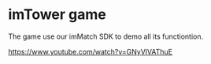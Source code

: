 # imTower game

The game use our imMatch SDK to demo all its functiontion.

https://www.youtube.com/watch?v=GNyVlVAThuE